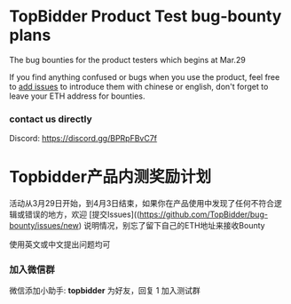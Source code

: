 # TopBidder Product Test bug-bounty plans
The bug bounties for the product testers which begins at Mar.29

If you find anything confused or bugs when you use the product, feel free to [add issues](https://github.com/TopBidder/bug-bounty/issues/new) to introduce them with chinese or english, don't forget to leave your ETH address for bounties.

### contact us directly
Discord: https://discord.gg/BPRpFBvC7f



# Topbidder产品内测奖励计划
活动从3月29日开始，到4月3日结束，如果你在产品使用中发现了任何不符合逻辑或错误的地方，欢迎 [提交Issues]((https://github.com/TopBidder/bug-bounty/issues/new) 说明情况，别忘了留下自己的ETH地址来接收Bounty

使用英文或中文提出问题均可

### 加入微信群
微信添加小助手: **topbidder** 为好友，回复 1 加入测试群
